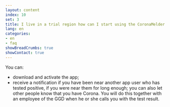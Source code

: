 ```yaml
---
layout: content
index: 10
set: 3
title: I live in a trial region how can I start using the CoronaMelder app?
lang: en
categories:
- en
- faq
showBreadCrumbs: true
showContact: true
---
```


You can:
- download and activate the app;
- receive a notification if you have been near another app user who has tested positive, if you were near them for long enough;
you can also let other people know that you have Corona. You will do this together with an employee of the GGD when he or she calls you with the test result.
